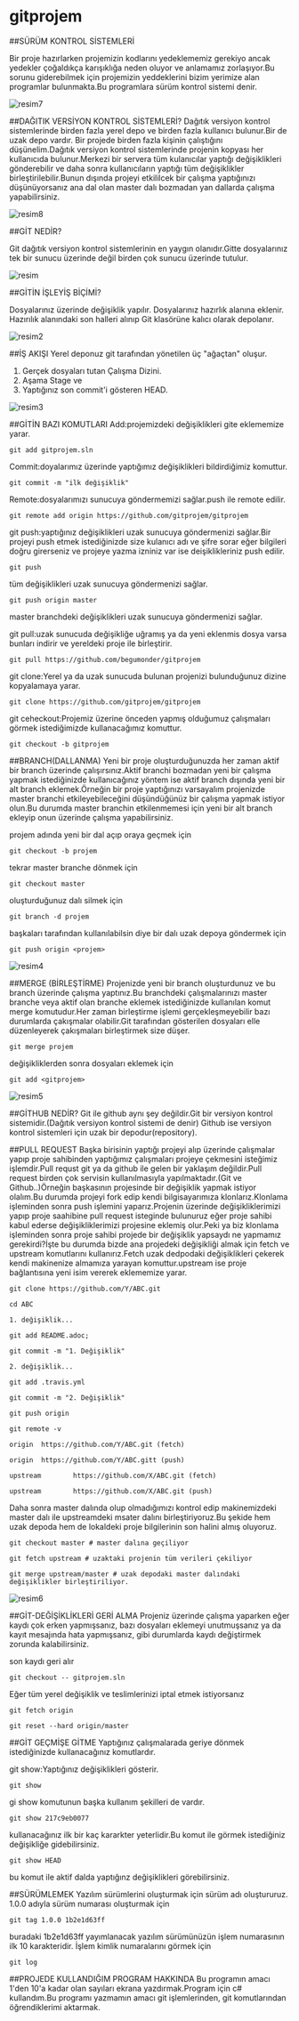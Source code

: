 # gitprojem

##SÜRÜM KONTROL SİSTEMLERİ

Bir proje hazırlarken projemizin kodlarını yedeklememiz gerekiyo ancak yedekler çoğaldıkça karışıklığa neden oluyor ve anlamamız zorlaşıyor.Bu sorunu giderebilmek için projemizin yeddeklerini bizim yerimize alan programlar bulunmakta.Bu programlara sürüm kontrol sistemi denir.

![resim7](https://raw.githubusercontent.com/begumonder/gitprojem/master/resim/resim7.PNG)

##DAĞITIK VERSİYON KONTROL SİSTEMLERİ?
Dağıtık versiyon kontrol sistemlerinde birden fazla yerel depo ve birden fazla kullanıcı bulunur.Bir de uzak depo vardır. Bir projede birden fazla kişinin çalıştığını düşünelim.Dağıtık versiyon kontrol sistemlerinde projenin kopyası her kullanıcıda bulunur.Merkezi bir servera tüm kulanıcılar yaptığı değişiklikleri gönderebilir ve daha sonra kullanıcıların yaptığı tüm değişiklikler birleştirilebilir.Bunun dışında projeyi etkililcek bir çalışma yaptığınızı düşünüyorsanız ana dal olan master dalı bozmadan yan dallarda çalışma yapabilirsiniz.

![resim8](https://raw.githubusercontent.com/begumonder/gitprojem/master/resim/resim8.png)

##GİT NEDİR?

Git dağıtık versiyon kontrol sistemlerinin en yaygın olanıdır.Gitte dosyalarınız tek bir sunucu üzerinde değil birden çok sunucu üzerinde tutulur.

![resim](https://raw.githubusercontent.com/begumonder/gitprojem/master/resim/resim2.png)

##GİTİN İŞLEYİŞ BİÇİMİ?

Dosyalarınız üzerinde değişiklik yapılır.
Dosyalarınız hazırlık alanına eklenir.
Hazırılık alanındaki son halleri alınıp Git klasörüne kalıcı olarak depolanır.

![resim2](https://raw.githubusercontent.com/begumonder/gitprojem/master/resim/resim.jpg)

##İŞ AKIŞI
Yerel deponuz git tarafından yönetilen üç "ağaçtan" oluşur. 
1. Gerçek dosyaları tutan Çalışma Dizini. 
2. Aşama Stage ve 
3. Yaptığınız son commit'i gösteren HEAD.

![resim3](https://raw.githubusercontent.com/begumonder/gitprojem/master/resim/resim3.png)

##GİTİN BAZI KOMUTLARI 
Add:projemizdeki değişiklikleri gite eklememize yarar.

`git add gitprojem.sln `

Commit:doyalarımız üzerinde yaptığımız değişiklikleri bildirdiğimiz komuttur. 

`git commit -m "ilk değişiklik" `

Remote:dosyalarımızı sunucuya göndermemizi sağlar.push ile remote edilir. 

`git remote add origin https://github.com/gitprojem/gitprojem`

git push:yaptığınız değişiklikleri uzak sunucuya göndermenizi sağlar.Bir projeyi push etmek istediğinizde size kulanıcı adı ve şifre
sorar eğer bilgileri doğru girerseniz ve projeye yazma izniniz var ise deişiklikleriniz push edilir.

`git push`

tüm değişiklikleri uzak sunucuya göndermenizi sağlar.

`git push origin master` 

master branchdeki değişiklikleri uzak sunucuya göndermenizi sağlar.

git pull:uzak sunucuda değişikliğe uğramış ya da yeni eklenmis dosya varsa bunları indirir ve yereldeki proje ile birleştirir.

`git pull https://github.com/begumonder/gitprojem`

git clone:Yerel ya da uzak sunucuda bulunan projenizi bulunduğunuz dizine kopyalamaya yarar. 

`git clone https://github.com/gitprojem/gitprojem `

git ceheckout:Projemiz üzerine önceden yapmış olduğumuz çalışmaları görmek istediğimizde kullanacağımız komuttur. 

`git checkout -b gitprojem`



##BRANCH(DALLANMA)
Yeni bir proje oluşturduğunuzda her zaman aktif bir branch üzerinde çalışırsınız.Aktif branchi bozmadan yeni bir çalışma yapmak istediğinizde kullanıcağınız yöntem ise aktif branch dışında yeni bir alt branch eklemek.Örneğin bir proje yaptığınızı varsayalım projenizde master branchi etkileyebileceğini düşündüğünüz bir çalışma yapmak istiyor olun.Bu durumda master branchin etkilenmemesi için yeni bir alt branch ekleyip onun üzerinde çalışma yapabilirsiniz.

projem adında yeni bir dal açıp oraya geçmek için

`git checkout -b projem`

tekrar master branche dönmek için 

`git checkout master`

oluşturduğunuz dalı silmek için

`git branch -d projem`

başkaları tarafından kullanılabilsin diye bir dalı uzak depoya göndermek için

`git push origin <projem>`

![resim4](https://raw.githubusercontent.com/begumonder/gitprojem/master/resim/resim4.png)

##MERGE (BİRLEŞTİRME)
Projenizde yeni bir branch oluşturdunuz ve bu branch üzerinde çalışma yaptınız.Bu branchdeki çalışmalarınızı master branche veya aktif olan branche eklemek istediğinizde kullanılan komut merge komutudur.Her zaman birleştirme işlemi gerçekleşmeyebilir bazı durumlarda çakışmalar olabilir.Git tarafından gösterilen dosyaları elle düzenleyerek çakışmaları birleştirmek size düşer.

`git merge projem`

değişikliklerden sonra dosyaları eklemek için

`git add <gitprojem>`


![resim5](https://raw.githubusercontent.com/begumonder/gitprojem/master/resim/resim5.png)

##GİTHUB NEDİR?
Git ile github aynı şey değildir.Git bir versiyon kontrol sistemidir.(Dağıtık versiyon kontrol sistemi de denir) Github ise  versiyon kontrol sistemleri için uzak bir depodur(repository).


##PULL REQUEST
Başka birisinin yaptığı projeyi alıp üzerinde çalışmalar yapıp proje sahibinden yaptığımız çalışmaları projeye çekmesini  isteğimiz işlemdir.Pull requst git ya da github ile gelen bir yaklaşım değildir.Pull request birden çok servisin kullanılmasıyla yapılmaktadır.(Git ve Github..)Örneğin başkasının projesinde bir değişiklik yapmak istiyor olalım.Bu durumda projeyi fork edip kendi bilgisayarımıza klonlarız.Klonlama işleminden sonra push işlemini yaparız.Projenin üzerinde değişikliklerimizi yapıp proje saahibine pull request isteginde bulunuruz eğer proje sahibi kabul ederse değişikliklerimizi projesine eklemiş olur.Peki ya biz klonlama işleminden sonra proje sahibi projede bir değişiklik yapsaydı ne yapmamız gerekirdi?İşte bu durumda bizde ana projedeki değişikliği almak için fetch ve upstream komutlarını kullanırız.Fetch uzak dedpodaki değişiklikleri çekerek kendi makinenize almamıza yarayan komuttur.upstream ise proje bağlantısına yeni isim vererek eklememize yarar.

`git clone https://github.com/Y/ABC.git`

`cd ABC`

`1. değişiklik...`

`git add README.adoc;`

`git commit -m "1. Değişiklik"`

`2. değişiklik...`

`git add .travis.yml`

`git commit -m "2. Değişiklik"`

`git push origin`

`git remote -v`
 
`origin  https://github.com/Y/ABC.git (fetch)`

`origin  https://github.com/Y/ABC.gitt (push)`

`upstream        https://github.com/X/ABC.git (fetch)`

`upstream        https://github.com/X/ABC.git (push)`

Daha sonra master dalında olup olmadığımızı kontrol edip makinemizdeki master dalı ile upstreamdeki msater dalını birleştiriyoruz.Bu şekide hem uzak depoda hem de lokaldeki proje bilgilerinin son halini almış oluyoruz.

`git checkout master # master dalına geçiliyor`

`git fetch upstream # uzaktaki projenin tüm verileri çekiliyor`

`git merge upstream/master # uzak depodaki master dalındaki değişiklikler birleştiriliyor.`

![resim6](https://raw.githubusercontent.com/begumonder/gitprojem/master/resim/resim6.png)

##GİT-DEĞİŞİKLİKLERİ GERİ ALMA
Projeniz üzerinde çalışma yaparken eğer kaydı çok erken yapmışsanız, bazı dosyaları eklemeyi unutmuşsanız ya da kayıt mesajında hata yapmışsanız, gibi durumlarda kaydı değiştirmek zorunda kalabilirsiniz.

son kaydı geri alır

`git checkout -- gitprojem.sln`

Eğer tüm yerel değişiklik ve teslimlerinizi iptal etmek istiyorsanız

`git fetch origin`

`git reset --hard origin/master`

##GİT GEÇMİŞE GİTME
Yaptığınız çalışmalarada geriye dönmek istediğinizde kullanacağınız komutlardır.

git show:Yaptığınız değişiklikleri gösterir.

`git show`

gi show komutunun başka kullanım şekilleri de vardır.

`git show 217c9eb0077`

kullanacağınız ilk bir kaç kararkter yeterlidir.Bu komut ile görmek istediğiniz değişikliğe gidebilirsiniz.

`git show HEAD`

bu komut ile aktif dalda yaptığınz değişiklikleri görebilirsiniz.

##SÜRÜMLEMEK 
Yazılım sürümlerini oluşturmak için sürüm adı oluştururuz.
1.0.0 adıyla sürüm numarası oluşturmak için 

`git tag 1.0.0 1b2e1d63ff `

buradaki 1b2e1d63ff yayımlanacak yazılım sürümünüzün işlem numarasının ilk 10 karakteridir. 
İşlem kimlik numaralarını görmek için

`git log`

##PROJEDE KULLANDIĞIM PROGRAM HAKKINDA
Bu programın amacı 1'den 10'a kadar olan sayıları ekrana yazdırmak.Program için c# kullandım.Bu programı yazmamın amacı git işlemlerinden, git komutlarından öğrendiklerimi aktarmak.
